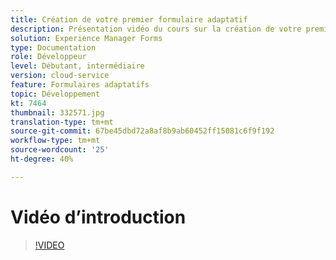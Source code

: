 ```yaml
---
title: Création de votre premier formulaire adaptatif
description: Présentation vidéo du cours sur la création de votre premier formulaire adaptatif
solution: Experience Manager Forms
type: Documentation
role: Développeur
level: Débutant, intermédiaire
version: cloud-service
feature: Formulaires adaptatifs
topic: Développement
kt: 7464
thumbnail: 332571.jpg
translation-type: tm+mt
source-git-commit: 67be45dbd72a8af8b9ab60452ff15081c6f9f192
workflow-type: tm+mt
source-wordcount: '25'
ht-degree: 40%

---
```



# Vidéo d’introduction


>[!VIDEO](https://video.tv.adobe.com/v/332571?quality=12&learn=on)

